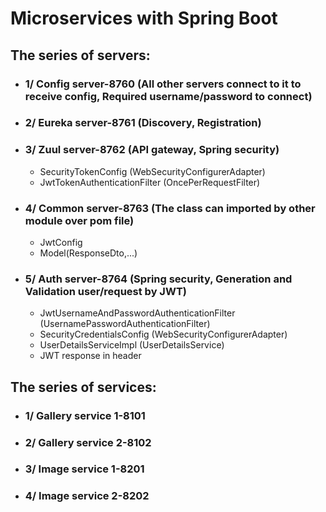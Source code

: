 # Microservices with Spring Boot

## The series of servers:

- ### 1/ Config server-8760 (All other servers connect to it to receive config, Required username/password to connect)
- ### 2/ Eureka server-8761 (Discovery, Registration)
- ### 3/ Zuul server-8762 (API gateway, Spring security)
    - SecurityTokenConfig (WebSecurityConfigurerAdapter)
    - JwtTokenAuthenticationFilter (OncePerRequestFilter)
- ### 4/ Common server-8763 (The class can imported by other module over pom file)
    - JwtConfig
    - Model(ResponseDto,...)
- ### 5/ Auth server-8764 (Spring security, Generation and Validation user/request by JWT)
    - JwtUsernameAndPasswordAuthenticationFilter (UsernamePasswordAuthenticationFilter)
    - SecurityCredentialsConfig (WebSecurityConfigurerAdapter)
    - UserDetailsServiceImpl (UserDetailsService)
    - JWT response in header

## The series of services:

- ### 1/ Gallery service 1-8101
- ### 2/ Gallery service 2-8102
- ### 3/ Image service 1-8201
- ### 4/ Image service 2-8202

